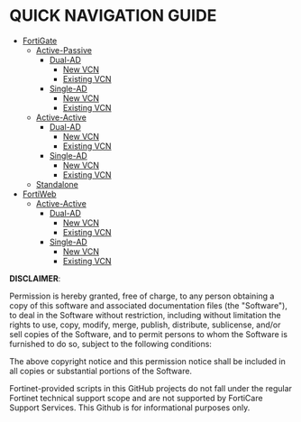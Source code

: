# QUICK NAVIGATION GUIDE #
- [FortiGate](FortiGate/)
  - [Active-Passive](Active-Passive/)
    - [Dual-AD](Dual-AD/)
      - [New VCN](New-VCN/)
      - [Existing VCN](Existing-VCN/)
    - [Single-AD](Single-AD/)
      - [New VCN](New-VCN/)
      - [Existing VCN](Existing-VCN/)
  - [Active-Active](Active-Active/)
    - [Dual-AD](Dual-AD/)
      - [New VCN](New-VCN/)
      - [Existing VCN](Existing-VCN/)
    - [Single-AD](Single-AD/)
      - [New VCN](New-VCN/)
      - [Existing VCN](Existing-VCN/)
  - [Standalone](Standalone/)
- [FortiWeb](FortiWeb/)
  - [Active-Active](Active-Active/)
    - [Dual-AD](Dual-AD/)
      - [New VCN](New-VCN/)
      - [Existing VCN](Existing-VCN/)
    - [Single-AD](Single-AD/)
      - [New VCN](New-VCN/)
      - [Existing VCN](Existing-VCN/)

**DISCLAIMER**: 

Permission is hereby granted, free of charge, to any person obtaining a copy of this software and associated documentation files (the "Software"), to deal in the Software without restriction, including without limitation the rights to use, copy, modify, merge, publish, distribute, sublicense, and/or sell copies of the Software, and to permit persons to whom the Software is furnished to do so, subject to the following conditions:

The above copyright notice and this permission notice shall be included in all copies or substantial portions of the Software.

Fortinet-provided scripts in this  GitHub projects do not fall under the regular Fortinet technical support scope and are not supported by FortiCare Support Services.
This Github is for informational purposes only. 
